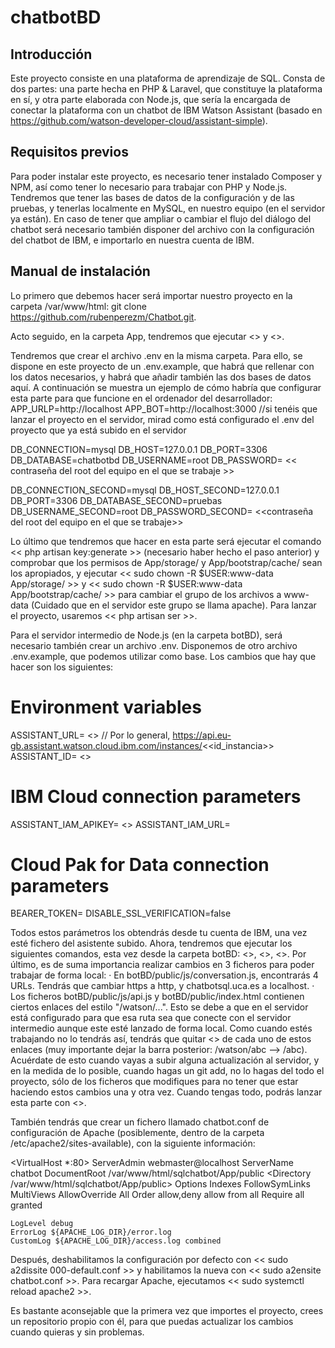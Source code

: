 # chatbotBD

## Introducción
Este proyecto consiste en una plataforma de aprendizaje de SQL. Consta de dos partes: una parte hecha en PHP & Laravel, que constituye la plataforma en sí, y otra parte
elaborada con Node.js, que sería la encargada de conectar la plataforma con un chatbot de IBM Watson Assistant (basado en https://github.com/watson-developer-cloud/assistant-simple).

## Requisitos previos
Para poder instalar este proyecto, es necesario tener instalado Composer y NPM, así como tener lo necesario para trabajar con PHP y Node.js. Tendremos que tener las bases de
datos de la configuración y de las pruebas, y tenerlas localmente en MySQL, en nuestro equipo (en el servidor ya están). En caso de tener que ampliar o cambiar el flujo del
diálogo del chatbot será necesario también disponer del archivo con la configuración del chatbot de IBM, e importarlo en nuestra cuenta de IBM.

## Manual de instalación
Lo primero que debemos hacer será importar nuestro proyecto en la carpeta /var/www/html: git clone https://github.com/rubenperezm/Chatbot.git.

Acto seguido, en la carpeta App, tendremos que ejecutar <<composer install>> y <<composer update>>.
  
Tendremos que crear el archivo .env en la misma carpeta. Para ello, se dispone en este proyecto de un .env.example, que habrá que rellenar con los datos necesarios, y habrá que
añadir también las dos bases de datos aquí. A continuación se muestra un ejemplo de cómo habría que configurar esta parte para que funcione en el ordenador del desarrollador:
  APP_URLP=http://localhost
  APP_BOT=http://localhost:3000 //si tenéis que lanzar el proyecto en el servidor, mirad como está configurado el .env del proyecto que ya está subido en el servidor

  DB_CONNECTION=mysql
  DB_HOST=127.0.0.1
  DB_PORT=3306
  DB_DATABASE=chatbotbd
  DB_USERNAME=root
  DB_PASSWORD= << contraseña del root del equipo en el que se trabaje >>

  DB_CONNECTION_SECOND=mysql
  DB_HOST_SECOND=127.0.0.1
  DB_PORT=3306
  DB_DATABASE_SECOND=pruebas
  DB_USERNAME_SECOND=root
  DB_PASSWORD_SECOND= <<contraseña del root del equipo en el que se trabaje>>


Lo último que tendremos que hacer en esta parte será ejecutar el comando << php artisan key:generate >> (necesario haber hecho el paso anterior) y comprobar que los permisos de
App/storage/ y App/bootstrap/cache/ sean los apropiados, y ejecutar << sudo chown -R $USER:www-data App/storage/ >> y << sudo chown -R $USER:www-data App/bootstrap/cache/ >> 
para cambiar el grupo de los archivos a www-data (Cuidado que en el servidor este grupo se llama apache). Para lanzar el proyecto, usaremos << php artisan ser >>.

Para el servidor intermedio de Node.js (en la carpeta botBD), será necesario también crear un archivo .env. Disponemos de otro archivo .env.example, que podemos utilizar como
base. Los cambios que hay que hacer son los siguientes:
  # Environment variables
ASSISTANT_URL= <<url del asistente>> // Por lo general, https://api.eu-gb.assistant.watson.cloud.ibm.com/instances/<<id_instancia>>
ASSISTANT_ID= <<id del asistente>>

# IBM Cloud connection parameters
ASSISTANT_IAM_APIKEY= <<apikey>>
ASSISTANT_IAM_URL=

# Cloud Pak for Data connection parameters
BEARER_TOKEN=
DISABLE_SSL_VERIFICATION=false

Todos estos parámetros los obtendrás desde tu cuenta de IBM, una vez esté fichero del asistente subido.
Ahora, tendremos que ejecutar los siguientes comandos, esta vez desde la carpeta botBD: <<npm install>>, <<npm update>>, <<npm audit fix>>.
Por último, es de suma importancia realizar cambios en 3 ficheros para poder trabajar de forma local:
  · En botBD/public/js/conversation.js, encontrarás 4 URLs. Tendrás que cambiar https a http, y chatbotsql.uca.es a localhost.
  · Los ficheros botBD/public/js/api.js y botBD/public/index.html contienen ciertos enlaces del estilo "/watson/...". Esto se debe a que en el servidor está configurado para que
  esa ruta sea que conecte con el servidor intermedio aunque este esté lanzado de forma local. Como cuando estés trabajando no lo tendrás así, tendrás que quitar <</watson>> de
  cada uno de estos enlaces (muy importante dejar la barra posterior: /watson/abc --> /abc). Acuérdate de esto cuando vayas a subir alguna actualización al servidor, y en la
  medida de lo posible, cuando hagas un git add, no lo hagas del todo el proyecto, sólo de los ficheros que modifiques para no tener que estar haciendo estos cambios una y otra
  vez.
Cuando tengas todo, podrás lanzar esta parte con <<npm start>>.
  
También tendrás que crear un fichero llamado chatbot.conf de configuración de Apache (posiblemente, dentro de la carpeta /etc/apache2/sites-available), con la siguiente información:

<VirtualHost *:80>
	ServerAdmin webmaster@localhost
	ServerName chatbot
	DocumentRoot /var/www/html/sqlchatbot/App/public
	<Directory /var/www/html/sqlchatbot/App/public>
    	Options Indexes FollowSymLinks MultiViews
    	AllowOverride All
    	Order allow,deny
    	allow from all
    	Require all granted
	</Directory>

	LogLevel debug
	ErrorLog ${APACHE_LOG_DIR}/error.log
	CustomLog ${APACHE_LOG_DIR}/access.log combined
</VirtualHost>

Después, deshabilitamos la configuración por defecto con << sudo a2dissite 000-default.conf >> y habilitamos la nueva con << sudo a2ensite chatbot.conf >>.
Para recargar Apache, ejecutamos << sudo systemctl reload apache2 >>.

Es bastante aconsejable que la primera vez que importes el proyecto, crees un repositorio propio con él, para que puedas actualizar los cambios cuando quieras y sin problemas.
